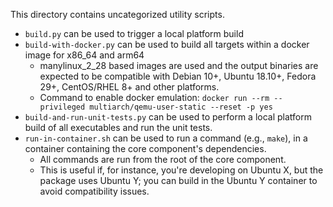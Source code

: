 This directory contains uncategorized utility scripts.

* `build.py` can be used to trigger a local platform build
* `build-with-docker.py` can be used to build all targets within a docker 
  image for x86_64 and arm64
    * manylinux_2_28 based images are used and the output binaries are 
      expected to be compatible with Debian 10+, Ubuntu 18.10+, Fedora 29+,
      CentOS/RHEL 8+ and other platforms.
    * Command to enable docker emulation: 
      `docker run --rm --privileged multiarch/qemu-user-static --reset -p yes`
* `build-and-run-unit-tests.py` can be used to perform a local platform 
  build of all executables and run the unit tests.
* `run-in-container.sh` can be used to run a command (e.g., `make`), in a 
  container containing the core component's dependencies.
  * All commands are run from the root of the core component.
  * This is useful if, for instance, you're developing on Ubuntu X, but the
    package uses Ubuntu Y; you can build in the Ubuntu Y container to avoid
    compatibility issues.
